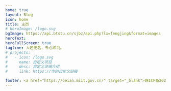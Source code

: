 ```yaml
---
home: true
layout: Blog
icon: home
title: 主页
# heroImage: /logo.svg
bgImage: https://api.btstu.cn/sjbz/api.php?lx=fengjing&format=images
heroText: 
heroFullScreen: true
tagline: 人若无名，专心练剑。
# projects:
#   - icon: /logo.svg
#     name: 自定义项目
#     desc: 自定义详细介绍
#     link: https://你的自定义链接

footer: <a href="https://beian.miit.gov.cn/" target="_blank">赣ICP备2021010083号</a>
---
```

<!-- 
这是一个博客主页的案例。

要使用此布局，你应该在页面前端设置 `layout: Blog` 和 `home: true`。

相关配置文档请见 [博客主页](https://vuepress-theme-hope.github.io/v2/zh/guide/blog/home/)。 -->
